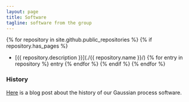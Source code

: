 ```yaml
---
layout: page
title: Software
tagline: software from the group
---
```


{% for repository in site.github.public_repositories %}
   {% if repository.has_pages %}
* [{{ repository.description }}](./{{ repository.name }}/) 
{% for entry in repository %}
entry
{% endfor %}
  {% endif %}
{% endfor %}


### History

[Here](http://inverseprobability.com/2013/11/25/gpy-moving-from-matlab-to-python/)
is a blog post about the history of our Gaussian process software.

